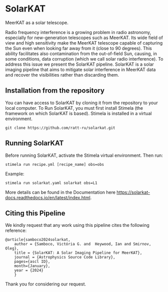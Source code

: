 # SolarKAT
MeerKAT as a solar telescope.  

Radio frequency interference is a growing problem in radio astronomy, especially for new-generation telescopes such as MeerKAT. Its wide field of view and high sensitivity make the MeerKAT telescope capable of capturing the Sun even when looking far away from it (close to 90 degrees). This ability facilitates also contamination from the out-of-field Sun, causing, in some conditions, data corruption (which we call solar radio interference). To address this issue we present the SolarKAT pipeline. SolarKAT is a solar imaging pipeline that aims to mitigate solar interference in MeerKAT data and recover the visibilities rather than discarding them.


## Installation from the repository
 You can have access to SolarKAT by cloning it from the repository to your local computer. To Run SolarKAT, you must first install Stimela (the framework on which SolarKAT is based). Stimela is installed in a virtual environment.
```
git clone https://github.com/ratt-ru/solarkat.git
```
## Running SolarKAT 

Before running SolarKAT, activate the Stimela virtual environment. Then run:
```
stimela run recipe.yml [recipe_name] obs=obs
```
Example: 
```
stimela run solarkat.yaml solarkat obs=L1
```

More details can be found in the Documentation here https://solarkat-docs.readthedocs.io/en/latest/index.html.


## Citing this Pipeline

We kindly request that any work using this pipeline cites the following reference:
```
@article{samboco2024solarkat,
    author = {Samboco, Victória G. and  Heywood, Ian and Smirnov, Oleg},
    title = {SolarKAT: A Solar Imaging Pipeline for MeerKAT},
    journal = {Astrophysics Source Code Library},
    pages={ascl ID},
    month={January},
    year = {2024}
    }
```
Thank you for considering our request.
